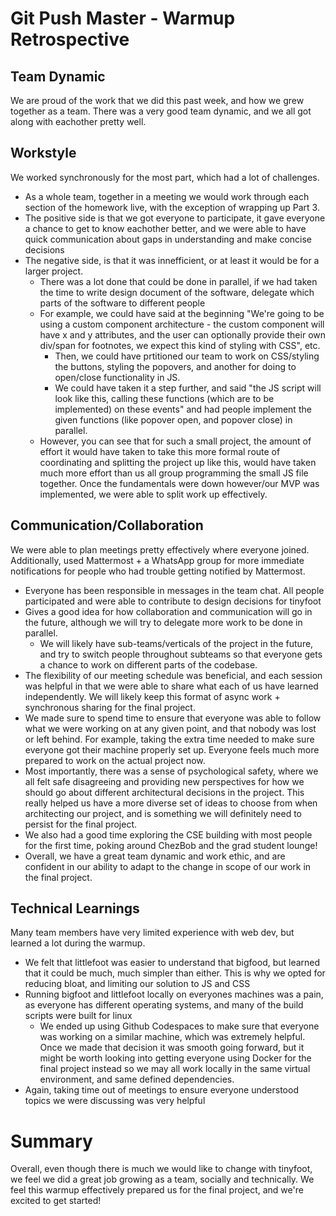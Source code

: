 # Git Push Master - Warmup Retrospective

## Team Dynamic
We are proud of the work that we did this past week, and how we grew together as a team. There was a very good team dynamic, and we all got along with eachother pretty well.

## Workstyle
We worked synchronously for the most part, which had a lot of challenges.
- As a whole team, together in a meeting we would work through each section of the homework live, with the exception of wrapping up Part 3.
- The positive side is that we got everyone to participate, it gave everyone a chance to get to know eachother better, and we were able to have quick communication about gaps in understanding and make concise decisions
- The negative side, is that it was innefficient, or at least it would be for a larger project.
  - There was a lot done that could be done in parallel, if we had taken the time to write design document of the software, delegate which parts of the software to different people
  - For example, we could have said at the beginning "We're going to be using a custom component architecture - the custom component will have x and y attributes, and the user can optionally provide their own div/span for footnotes, we expect this kind of styling with CSS", etc.
    - Then, we could have prtitioned our team to work on CSS/styling the buttons, styling the popovers, and another for doing to open/close functionality in JS.
    - We could have taken it a step further, and said "the JS script will look like this, calling these functions (which are to be implemented) on these events" and had people implement the given functions (like popover open, and popover close) in parallel.
  - However, you can see that for such a small project, the amount of effort it would have taken to take this more formal route of coordinating and splitting the project up like this, would have taken much more effort than us all group programming the small JS file together. Once the fundamentals were down however/our MVP was implemented, we were able to split work up effectively.

## Communication/Collaboration
We were able to plan meetings pretty effectively where everyone joined. Additionally, used Mattermost + a WhatsApp group for more immediate notifications for people who had trouble getting notified by Mattermost. 
- Everyone has been responsible in messages in the team chat. All people participated and were able to contribute to design decisions for tinyfoot
- Gives a good idea for how collaboration and communication will go in the future, although we will try to delegate more work to be done in parallel.
  - We will likely have sub-teams/verticals of the project in the future, and try to switch people throughout subteams so that everyone gets a chance to work on different parts of the codebase. 
- The flexibility of our meeting schedule was beneficial, and each session was helpful in that we were able to share what each of us have learned independently. We will likely keep this format of async work + synchronous sharing for the final project.
- We made sure to spend time to ensure that everyone was able to follow what we were working on at any given point, and that nobody was lost or left behind. For example, taking the extra time needed to make sure everyone got their machine properly set up. Everyone feels much more prepared to work on the actual project now.
- Most importantly, there was a sense of psychological safety, where we all felt safe disagreeing and providing new perspectives for how we should go about different architectural decisions in the project. This really helped us have a more diverse set of ideas to choose from when architecting our project, and is something we will definitely need to persist for the final project. 
- We also had a good time exploring the CSE building with most people for the first time, poking around ChezBob and the grad student lounge!
- Overall, we have a great team dynamic and work ethic, and are confident in our ability to adapt to the change in scope of our work in the final project.

## Technical Learnings
Many team members have very limited experience with web dev, but learned a lot during the warmup.
- We felt that littlefoot was easier to understand that bigfood, but learned that it could be much, much simpler than either. This is why we opted for reducing bloat, and limiting our solution to JS and CSS
- Running bigfoot and littlefoot locally on everyones machines was a pain, as everyone has different operating systems, and many of the build scripts were built for linux
  -  We ended up using Github Codespaces to make sure that everyone was working on a similar machine, which was extremely helpful. Once we made that decision it was smooth going forward, but it might be worth looking into getting everyone using Docker for the final project instead so we may all work locally in the same virtual environment, and same defined dependencies.
- Again, taking time out of meetings to ensure everyone understood topics we were discussing was very helpful

# Summary
Overall, even though there is much we would like to change with tinyfoot, we feel we did a great job growing as a team, socially and technically. We feel this warmup effectively prepared us for the final project, and we're excited to get started!